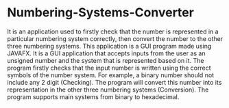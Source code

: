 # Numbering-Systems-Converter
It is an application used to firstly check that the number is represented in a particular numbering system correctly, then convert the number to the other three numbering systems. This application is a GUI program made using JAVAFX.
It is a GUI application that accepts inputs from the user as an unsigned number and the system that is represented based on it.
The program firstly checks that the input number is written using the correct symbols of the number system. For example, a binary number should not include any 2 digit (Checking).
The program will convert this number into its representation in the other three numbering systems (Conversion).
The program supports main systems from binary to hexadecimal.
